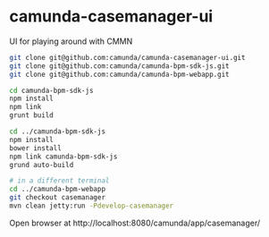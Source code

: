 camunda-casemanager-ui
======================

UI for playing around with CMMN


```bash
git clone git@github.com:camunda/camunda-casemanager-ui.git
git clone git@github.com:camunda/camunda-bpm-sdk-js.git
git clone git@github.com:camunda/camunda-bpm-webapp.git

cd camunda-bpm-sdk-js
npm install
npm link
grunt build

cd ../camunda-bpm-sdk-js
npm install
bower install
npm link camunda-bpm-sdk-js
grund auto-build

# in a different terminal
cd ../camunda-bpm-webapp
git checkout casemanager
mvn clean jetty:run -Pdevelop-casemanager
```
Open browser at http://localhost:8080/camunda/app/casemanager/
